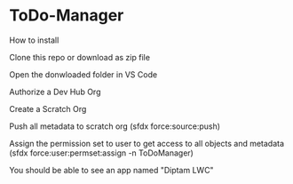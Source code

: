 # ToDo-Manager

How to install


Clone this repo or download as zip file

Open the donwloaded folder in VS Code

Authorize a Dev Hub Org

Create a Scratch Org

Push all metadata to scratch org (sfdx force:source:push)

Assign the permission set to user to get access to all objects and metadata (sfdx force:user:permset:assign -n ToDoManager)

You should be able to see an app named "Diptam LWC"
